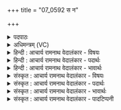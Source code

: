 +++
title = "07_0592 स न"

+++
<details><summary>पदपाठः</summary>

सः꣢। नः꣣। इ꣡न्द्रा꣢꣯य। य꣡ज्य꣢꣯वे। व꣡रु꣢꣯णाय। म꣣रु꣡द्भ्यः꣢। व꣣रिवोवि꣢त्। व꣣रिवः। वि꣢त्। प꣡रि꣢꣯स्र꣣व। ५९२।
</details>

<details><summary>अधिमन्त्रम् (VC)</summary>

- पवमानः सोमः
- अमहीयुराङ्गिरसः
- गायत्री
- षड्जः
- आरण्यं काण्डम्
</details>

<details><summary>हिन्दी : आचार्य रामनाथ वेदालंकार - विषयः</summary>

अगले दो मन्त्रों का पवमान सोम देवता है। इस मन्त्र में परमात्मा और राजा को कहा जा रहा है।
</details>

<details><summary>हिन्दी : आचार्य रामनाथ वेदालंकार - पदार्थः</summary>

पदार्थान्वयभाषाः -  प्रथम—अध्यात्म-पक्ष में। हे पवमान सोम अर्थात् सर्वोत्पादक, सकल ऐश्वर्य के अधिपति, रसमय, पवित्रतादायक परमात्मन् ! (सः) सुप्रसिद्ध आप (नः) हमारे (यज्यवे) देह-रूप यज्ञ के सञ्चालक (इन्द्राय) जीवात्मा के लिए, (वरुणाय) श्रेष्ठ संकल्पों का वरण करनेवाले मन के लिए और (मरुद्भ्यः) प्राणों के लिए (वरिवोवित्) उनके बलरूप ऐश्वर्य के प्राप्त करानेवाले होकर (परिस्रव) हृदय में सञ्चार करो ॥ द्वितीय—राष्ट्र-परक। हे पवमान सोम अर्थात् सब राज्याधिकारियों को अपने-अपने कर्तव्य कर्मों में प्रेरित करने तथा उनके दोषों को दूर कर पवित्रता देनेवाले राजन् ! (सः) वह प्रजाओं द्वारा राजा के पद पर अभिषिक्त किये हुए आप (नः) हमारे (यज्यवे) राष्ट्र-यज्ञ के कर्ता (इन्द्राय) सेनाध्यक्ष के लिए, (वरुणाय) असत्याचरण करनेवालों को बन्धन में बाँधनेवाले कारागार-अधिकारी के लिए और (मरुद्भ्यः) योद्धा सैनिकों के लिए (वरिवोवित्) देने योग्य उचित वेतनरूप धन के प्राप्त करानेवाले होकर (परिस्रव) राष्ट्र में सञ्चार करो ॥७॥
</details>

<details><summary>हिन्दी : आचार्य रामनाथ वेदालंकार - भावार्थः</summary>

भावार्थभाषाः -  परमेश्वर कृपा करके हमारे आत्मा, मन, प्राण, इन्द्रिय आदि को शरीर-राज्य चलाने का बलरूप धन और राजा नियुक्त राज्याधिकारियों को देय वेतनरूप धन सदा देता रहे। जो राजा अन्याय से सेवकों को वेतन से वंचित करता है, उसके प्रति वे पूर्णतः विद्रोह कर देते हैं ॥७॥
</details>

<details><summary>संस्कृत : आचार्य रामनाथ वेदालंकार - विषयः</summary>

अथ द्वयोः पवमानः सोमो देवता। अत्र परमात्मानं राजानं चाह।
</details>

<details><summary>संस्कृत : आचार्य रामनाथ वेदालंकार - पदार्थः</summary>

पदार्थान्वयभाषाः -  प्रथमः—अध्यात्मपरः। हे पवमान सोम सर्वोत्पादक समग्रैश्वर्याधिपते रसमय पवित्रतादायक परमात्मन् ! (सः) सुप्रसिद्धः त्वम् (नः) अस्माकम् (यज्यवे) देहयज्ञसञ्चालकाय (इन्द्राय) जीवात्मने, (वरुणाय) सत्संकल्पानां वरणकर्त्रे मनसे, (मरुद्भ्यः) प्राणेभ्यश्च (वरिवोवित्) तत्तद्बलरूपस्य ऐश्वर्यस्य लम्भकः सन्। वरिवः इति धननाम। निघं० २।१०। (परिस्रव) हृदये प्रवहस्व, सञ्चरेत्यर्थः ॥ अथ द्वितीयः—राष्ट्रपरः। हे पवमान सोम सर्वेषां राज्याधिकारिणां स्वस्वकर्तव्यकर्मसु प्रेरक तदीयदोषाणां हरणेन पवित्रतादायक राजन् ! (सः) प्रजाभिः राजपदेऽभिषिक्तः त्वम् (नः) अस्माकम् (यज्यवे) राष्ट्रयज्ञस्य यष्ट्रे (इन्द्राय) सेनाध्यक्षाय, (वरुणाय) अनृताचारिणां पाशबन्धकाय कारागाराधिकारिणे। अनृते खलु वै क्रियमाणे वरुणो गृह्णाति। तै० ब्रा० १।७।२।६ इति श्रुतेः। (मरुद्भ्यः) योद्धृभ्यः सैनिकेभ्यश्च (वरिवोवित्) समुचितवेतनरूपस्य धनस्य लम्भकः सन् (परिस्रव) राष्ट्रे सञ्चर ॥७॥२
</details>

<details><summary>संस्कृत : आचार्य रामनाथ वेदालंकार - भावार्थः</summary>

भावार्थभाषाः -  परमेश्वरः कृपयाऽस्माकमात्ममनःप्राणेन्द्रियादिभ्यः शरीरराज्य- निर्वहणशक्तिरूपं धनं, राजा च नियुक्तेभ्यो राज्याधिकारिभ्यो देयवेतनरूपं धनं सर्वदा प्रयच्छेत्। यो नृपतिरन्यायेन सेवकान् वेतनाद् वञ्चयते तं ते सर्वात्मनाभिद्रुह्यन्ति ॥७॥
</details>

<details><summary>संस्कृत : आचार्य रामनाथ वेदालंकार - पादटिप्पनी</summary>

टिप्पणी:   १. ऋ० ९।६१।१२, य० २६।१७ ऋषिः महीयवः, साम० ६७३। २. दयानन्दर्षिर्मन्त्रमिमं यजुर्भाष्ये विद्वत्पक्षे व्याख्यातवान्।
</details>